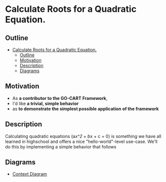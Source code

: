 # Calculate Roots for a Quadratic Equation.

## Outline

- [Calculate Roots for a Quadratic Equation.](#calculate-roots-for-a-quadratic-equation)
  - [Outline](#outline)
  - [Motivation](#motivation)
  - [Description](#description)
  - [Diagrams](#diagrams)

## Motivation

- As **a contributor to the GO-CART Framework**, 
- I'd like **a trivial, simple behavior**
- as **to demonstrate the simplest possible application of the framework**

## Description

Calculating quadratic equations (a*x^2 + b*x + c = 0) is something we have all learned in highschool and offers a nice "hello-world"-level use-case.
We'll do this by implementing a simple behavior that follows 

## Diagrams

- [Context Diagram](https://miro.com/app/board/uXjVPWXUL9U=/?share_link_id=736426306299)



